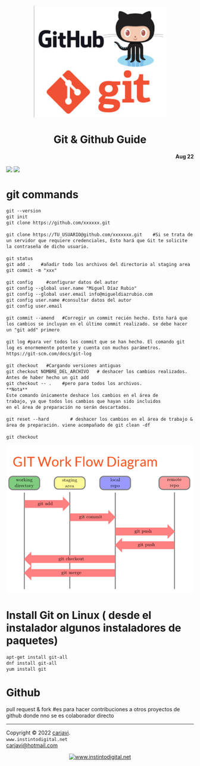 <p align="center"><img src="https://raw.githubusercontent.com/carjavi/github-guide/master/img/GitHub_Git_logo.png" height="300" alt=" " /></p>
<h1 align="center">Git & Github Guide</h1> 
<h4 align="right">Aug 22</h4>

<img src="https://img.shields.io/badge/OS-Linux%20GNU-yellowgreen">
<img src="https://img.shields.io/badge/OS-Windows%2011-blue">


# git commands
```
git --version
git init
git clone https://github.com/xxxxxx.git

git clone https://TU_USUARIO@github.com/xxxxxxx.git    #Si se trata de un servidor que requiere credenciales, Esto hará que Git te solicite la contraseña de dicho usuario.

git status
git add .    #añadir todo los archivos del directorio al staging area
git commit -m "xxx"

git config     #configurar datos del autor
git config --global user.name "Miguel Díaz Rubio"
git config --global user.email info@migueldiazrubio.com
git config user.name #consultar datos del autor
git config user.email 

git commit --amend   #Corregir un commit recién hecho. Esto hará que los cambios se incluyan en el último commit realizado. se debe hacer un "git add" primero

git log #para ver todos los commit que se han hecho. El comando git log es enormemente potente y cuenta con muchos parámetros. https://git-scm.com/docs/git-log

git checkout   #Cargando versiones antiguas
git checkout NOMBRE_DEL_ARCHIVO   # deshacer los cambios realizados. Antes de haber hecho un git add
git checkout -- .    #pero para todos los archivos.
**Nota** 
Este comando únicamente deshace los cambios en el área de
trabajo, ya que todos los cambios que hayan sido incluidos
en el área de preparación no serán descartados.

git reset --hard        # deshacer los cambios en el área de trabajo & área de preparación. viene acompañado de git clean -df

git checkout

```

<p align="center"><img src="https://raw.githubusercontent.com/carjavi/github-guide/master/img/flow.png"  alt=" " /></p>


# Install Git on Linux ( desde el instalador algunos instaladores de paquetes)
```
apt-get install git-all
dnf install git-all
yum install git
```

# Github

pull request & fork #es para hacer contribuciones a otros proyectos de github donde nno se es colaborador directo





---
Copyright &copy; 2022 [carjavi](https://github.com/carjavi). <br>
```www.instintodigital.net``` <br>
carjavi@hotmail.com <br>
<p align="center">
    <a href="https://instintodigital.net/" target="_blank"><img src="https://raw.githubusercontent.com/carjavi/github-guide/master/img/developer.png" height="100" alt="www.instintodigital.net"></a>
</p>
